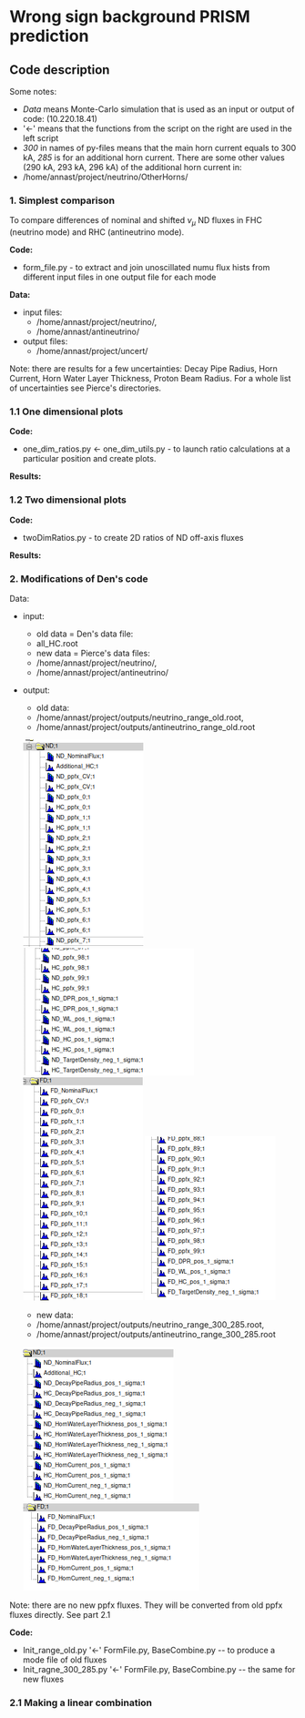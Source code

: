 # Wrong sign background PRISM prediction

## Code description 

Some notes:

- *Data* means Monte-Carlo simulation that is used as an input or output of code: (10.220.18.41)
- '$\leftarrow$' means that the functions from the script on the right are used in the left script 
- *300* in names of py-files means that the main horn current equals to 300 kA, *285* is for an additional horn current. There are some other values (290 kA, 293 kA, 296 kA) of the additional horn current in: 
 - /home/annast/project/neutrino/OtherHorns/

### 1. Simplest comparison

To compare differences of nominal and shifted $\nu_{\mu}$ ND fluxes in FHC (neutrino mode) and RHC (antineutrino mode).

**Code:**

- form_file.py - to extract and join unoscillated numu flux hists from different input files in one output file for each mode

**Data:**

- input files: 
  - /home/annast/project/neutrino/, 
  - /home/annast/antineutrino/
- output files: 
  - /home/annast/project/uncert/

Note: there are results for a few uncertainties: Decay Pipe Radius, Horn Current, Horn Water Layer Thickness, Proton Beam Radius. For a whole list of uncertainties see Pierce's directories.

### 1.1 One dimensional plots

**Code:**

- one_dim_ratios.py $\leftarrow$ one_dim_utils.py - to launch ratio calculations at a particular position and create plots.
 
**Results:**

### 1.2 Two dimensional plots

**Code:**

- twoDimRatios.py - to create 2D ratios of ND off-axis fluxes


**Results:**

### 2. Modifications of Den's code

Data:

- input:
  - old data = Den's data file: 
   - all_HC.root
  - new data = Pierce's data files: 
   - /home/annast/project/neutrino/, 
   - /home/annast/project/antineutrino/

- output:
  - old data: 
   - /home/annast/project/outputs/neutrino_range_old.root,
   - /home/annast/project/outputs/antineutrino_range_old.root
   
   ![1](/imgs/1.png)
   ![2](/imgs/2.png)
   ![3](/imgs/3.png)
   ![4](/imgs/4.png)

  - new data:
   - /home/annast/project/outputs/neutrino_range_300_285.root,
   - /home/annast/project/outputs/antineutrino_range_300_285.root

   ![5](/imgs/5.png)
   ![6](/imgs/6.png)
  
Note: there are no new ppfx fluxes. They will be converted from old ppfx fluxes directly. See part 2.1


**Code:**

- Init_range_old.py '$\leftarrow$' FormFile.py, BaseCombine.py -- to produce a mode file of old fluxes
- Init_ragne_300_285.py '$\leftarrow$' FormFile.py, BaseCombine.py -- the same for new fluxes


### 2.1 Making a linear combination

